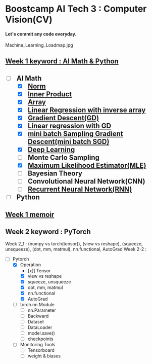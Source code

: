 <h1>Boostcamp AI Tech 3 : Computer Vision(CV)</h1>

<h4>Let's commit any code everyday.</h4>

Machine_Learning_Loadmap.jpg

<h2>
    <a href="https://github.com/hyo-jae-jung/Boostcamp_AI_Tech_3/blob/master/Practise/Week01.ipynb">Week 1 keyword : AI Math & Python</a>
<h2>

- [ ] AI Math
    - [x] [Norm](http://localhost:8888/notebooks/Practise/Week01.ipynb#Norm)
    - [x] [Inner Product](http://localhost:8888/notebooks/Practise/Week01.ipynb#Inner-Product)
    - [x] [Array](http://localhost:8888/notebooks/Practise/Week01.ipynb#Array)
    - [x] [Linear Regression with inverse array](http://localhost:8888/notebooks/Practise/Week01.ipynb#Linear-Regression-with-inverse-array)
    - [x] [Gradient Descent(GD)](http://localhost:8888/notebooks/Practise/Week01.ipynb#Gradient-Descent(GD))
    - [x] [Linear regression with GD](http://localhost:8888/notebooks/Practise/Week01.ipynb#Linear-Regression-with-GD)
    - [x] [mini batch Sampling Gradient Descent(mini batch SGD)](http://localhost:8888/notebooks/Practise/Week01.ipynb#mini-batch-Sampling-Gradient-Descent(mini-batch-SGD))
    - [x] [Deep Learning](http://localhost:8888/notebooks/Practise/Week01.ipynb#Deep-Learning)
    - [ ] Monte Carlo Sampling
    - [x] [Maximum Likelihood Estimator(MLE)](http://localhost:8888/notebooks/Practise/Week01.ipynb#Maximum-Likelihood-Estimator(MLE))
    - [ ] Bayesian Theory
    - [ ] Convolutional Neural Network(CNN)
    - [ ] [Recurrent Neural Network(RNN)](http://localhost:8888/notebooks/Practise/Week01.ipynb#Recurrent-Neural-Network(RNN))
- [ ] Python

<h2>
    <a href="https://github.com/hyo-jae-jung/Boostcamp_AI_Tech_3/blob/master/Memoir/week_1.txt">Week 1 memoir</a>
<h2>

<h2>Week 2 keyword : PyTorch</h2>

Week 2_1 : (numpy vs torch(tensor)), (view vs reshape), (squeeze, unsqueeze), (dot, mm, matmul), nn.functional, AutoGrad
Week 2-2 : 

- [ ] Pytorch
    - [x] Operation
        - [x]] Tensor
        - [x] view vs reshape
        - [x] squeeze, unsqueeze
        - [x] dot, mm, matmul
        - [x] nn.functional
        - [x] AutoGrad
    - [ ] torch.nn.Module
        - [ ] nn.Parameter
        - [ ] Backward
        - [ ] Dataset
        - [ ] DataLoader
        - [ ] model.save()
        - [ ] checkpoints
    - [ ] Monitoring Tools
        - [ ] Tensorboard
        - [ ] weight & biases

